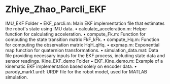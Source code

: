 # Zhiye_Zhao_Parcli_EKF

IMU_EKF Folder
•	EKF_parcli.m: Main EKF implementation file that estimates the robot's state using IMU data.
•	calculate_acceleration.m: Helper function for calculating acceleration.
•	compute_Fk.m: Function for computing the state transition matrix FkF_kFk.
•	compute_Hq.m: Function for computing the observation matrix HqH_qHq.
•	expmap.m: Exponential map function for quaternion transformations.
•	simulation_data.mat: Data file providing necessary inputs for the EKF process, including state data and sensor readings.
Kine_EKF_demo Folder
•	EKF_Kine_demo.m: Example of a kinematic EKF implementation based solely on encoder data.
•	parody_mark1.urdf: URDF file for the robot model, used for MATLAB simulation.
